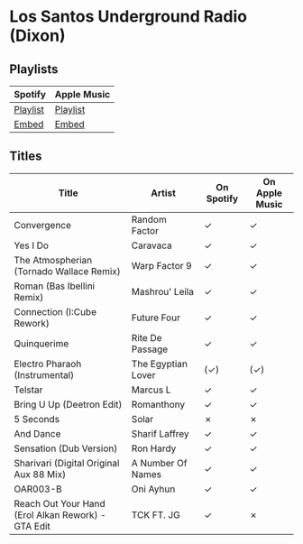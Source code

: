 # Los Santos Underground Radio (Dixon)

## Playlists

| Spotify                                                                                                            | Apple Music  |
| ------------------------------------------------------------------------------------------------------------------ | ------------ |
| [Playlist](https://open.spotify.com/user/marauderxtreme/playlist/52fwOmd2d5D22Z0gy3Mrn2?si=bhhFzib4RR2_4jJrqDAhZg) | [Playlist](https://itunes.apple.com/de/playlist/gta-v-los-santos-underground-radio-dixon/pl.u-GM9gh8aoX3E) |
| [Embed](https://open.spotify.com/embed/user/marauderxtreme/playlist/52fwOmd2d5D22Z0gy3Mrn2)                        | [Embed](https://tools.applemusic.com/embed/v1/playlist/pl.u-GM9gh8aoX3E)    |

## Titles

| Title                                              | Artist             | On Spotify | On Apple Music |
| -------------------------------------------------- | ------------------ | ---------- | -------------- |
| Convergence                                        | Random Factor      | ✓          | ✓              |
| Yes I Do                                           | Caravaca           | ✓          | ✓              |
| The Atmospherian (Tornado Wallace Remix)           | Warp Factor 9      | ✓          | ✓              |
| Roman (Bas Ibellini Remix)                         | Mashrou' Leila     | ✓          | ✓              |
| Connection (I:Cube Rework)                         | Future Four        | ✓          | ✓              |
| Quinquerime                                        | Rite De Passage    | ✓          | ✓              |
| Electro Pharaoh (Instrumental)                     | The Egyptian Lover | (✓)        | (✓)            |
| Telstar                                            | Marcus L           | ✓          | ✓              |
| Bring U Up (Deetron Edit)                          | Romanthony         | ✓          | ✓              |
| 5 Seconds                                          | Solar              | ✗          | ✗              |
| And Dance                                          | Sharif Laffrey     | ✓          | ✓              |
| Sensation (Dub Version)                            | Ron Hardy          | ✓          | ✓              |
| Sharivari (Digital Original Aux 88 Mix)            | A Number Of Names  | ✓          | ✓              |
| OAR003-B                                           | Oni Ayhun          | ✓          | ✓              |
| Reach Out Your Hand (Erol Alkan Rework) - GTA Edit | TCK FT. JG         | ✓          | ✗              |
